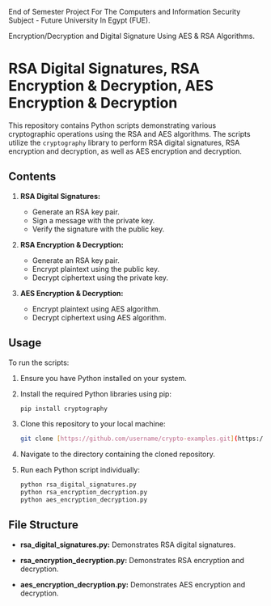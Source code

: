 End of Semester Project For The Computers and Information Security Subject - Future University In Egypt (FUE).


Encryption/Decryption and Digital Signature Using AES & RSA Algorithms.


# RSA Digital Signatures, RSA Encryption & Decryption, AES Encryption & Decryption

This repository contains Python scripts demonstrating various cryptographic operations using the RSA and AES algorithms. The scripts utilize the `cryptography` library to perform RSA digital signatures, RSA encryption and decryption, as well as AES encryption and decryption.

## Contents

1. **RSA Digital Signatures:**
   - Generate an RSA key pair.
   - Sign a message with the private key.
   - Verify the signature with the public key.

2. **RSA Encryption & Decryption:**
   - Generate an RSA key pair.
   - Encrypt plaintext using the public key.
   - Decrypt ciphertext using the private key.

3. **AES Encryption & Decryption:**
   - Encrypt plaintext using AES algorithm.
   - Decrypt ciphertext using AES algorithm.

## Usage

To run the scripts:

1. Ensure you have Python installed on your system.

2. Install the required Python libraries using pip:

   ```bash
   pip install cryptography
   ```

3. Clone this repository to your local machine:

   ```bash
   git clone [https://github.com/username/crypto-examples.git](https://github.com/AhmedHosamMorgan/Encryption-Decryption-and-Digital-Signature-Using-AES-RSA-Algorithms.-FUE.git)
   ```

4. Navigate to the directory containing the cloned repository.

5. Run each Python script individually:

   ```bash
   python rsa_digital_signatures.py
   python rsa_encryption_decryption.py
   python aes_encryption_decryption.py
   ```

## File Structure

- **rsa_digital_signatures.py:** Demonstrates RSA digital signatures.
  
- **rsa_encryption_decryption.py:** Demonstrates RSA encryption and decryption.

- **aes_encryption_decryption.py:** Demonstrates AES encryption and decryption.
